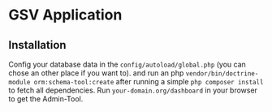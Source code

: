 GSV Application
=======================


Installation
------------

Config your database data in the `config/autoload/global.php` (you can chose an other place if you want to).
and run an php `vendor/bin/doctrine-module orm:schema-tool:create` after running a simple `php composer install`
to fetch all dependencies. Run `your-domain.org/dashboard` in your browser to get the Admin-Tool.